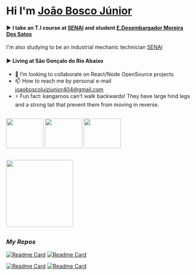 # Hi I'm [João Bosco Júnior](https://victorluansilva.com/)

#### :arrow_forward:  I take an T.I course at [SENAI](https://www.fiemg.com.br/senai/unidades/senai-sao-goncalo-do-rio-abaixo-cfp-jose-fernando-coura/) and student [E.Desembargador Moreira Dos Satos](https://www.google.com/maps/uv?pb=!1s0xa5b2fa07dc22f5%3A0xe6a1e5e44e36a09a!3m1!7e115!4s%2Fmaps%2Fplace%2Fdesenbargador%2Bmoreira%2Bdo%2Bsantos%2Bs%25C3%25A3o%2Bgon%25C3%25A7alo%2Bdo%2Brio%2Babaixo%2B-%2Bmg%2F%40-19.8265719%2C-43.3598151%2C3a%2C75y%2C216.11h%2C90t%2Fdata%3D*213m4*211e1*213m2*211sgutnBChKWq4-z5rtpmY6HQ*212e0*214m2*213m1*211s0xa5b2fa07dc22f5%3A0xe6a1e5e44e36a09a%3Fsa%3DX%26ved%3D2ahUKEwjp7JjDzoCBAxXEtJUCHSNKDNIQpx96BAg5EAA!5sdesembargador%20moreira%20do%20santos%20s%C3%A3o%20gon%C3%A7alo%20do%20rio%20abaixo%20-%20mg%20-%20Pesquisa%20Google!15sCgIgAQ&imagekey=!1e2!2sgutnBChKWq4-z5rtpmY6HQ&hl=pt-BR&sa=X&ved=2ahUKEwjp7JjDzoCBAxXEtJUCHSNKDNIQpx96BAhIEAU)
I'm also studying to be an industrial mechanic technician [SENAI](https://www.fiemg.com.br/senai/unidades/senai-sao-goncalo-do-rio-abaixo-cfp-jose-fernando-coura/)

#### :arrow_forward: Living at **São Gonçalo do Rio Abaixo** 
- 💞️ I’m looking to collaborate on React/Node OpenSource projects
- 📫 How to reach me by personal e-mail joaoboscoluizjunior404@gmail.com
- ⚡ Fun fact: kangaroos can't walk backwards! They have large hind legs and a strong tail that prevent them from moving in reverse.

##

<div align="left">
  <a href="https://www.linkedin.com/in/joao-bosco-luiz-junior-83592528a/" target="_blank"><img src="https://cdn-icons-png.flaticon.com/512/49/49408.png" width="100px" height="80px" /></a>
    <a href = "joaoboscoluizjunior404@gmail.com" target="_blank"><img src="https://www.imagensempng.com.br/wp-content/uploads/2023/05/34-4.png" width="100px" height="80px" /></a>
    <a href = "https://www.instagram.com/joaoboscojr_" target="_blank"><img src="https://freelogopng.com/images/all_img/1658587162instagram-logo-png-hd.png"width="100px" height="80px" />
</div>

##

<div>
   <a href="https://github.com/JoaoBoscoLuizJr" target="_blank">
  <img height="180em" src="https://github-readme-stats.vercel.app/api?username=JoaoBoscoLuizJr&show_icons=true&theme=midnight-purple&include_all_commits=true&count_private=true"/>
  </a>
</div>

##

### _My Repos_

  [![Readme Card](https://github-readme-stats.vercel.app/api/pin/?username=JoaoBoscoLuizJr&repo=Projetos_APP_Inventor)](https://github.com/JoaoBoscoLuizJr/Projetos_APP_Inventor)  [![Readme Card](https://github-readme-stats.vercel.app/api/pin/?username=JoaoBoscoLuizJr&repo=js-mvc-crud-jblj)](https://github.com/JoaoBoscoLuizJr/js-mvc-crud-jblj)

  [![Readme Card](https://github-readme-stats.vercel.app/api/pin/?username=JoaoBoscoLuizJr&repo=JoaoBoscoLuizJr)](https://github.com/JoaoBoscoLuizJr/JoaoBoscoLuizJr)  [![Readme Card](https://github-readme-stats.vercel.app/api/pin/?username=JoaoBoscoLuizJr&repo=JoaoBoscoLuizJr.github.io)](https://github.com/JoaoBoscoLuizJr/JoaoBoscoLuizJr.github.io)
